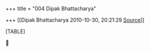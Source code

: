 +++
title = "004 Dipak Bhattacharya"

+++
[[Dipak Bhattacharya	2010-10-30, 20:21:29 [Source](https://groups.google.com/g/bvparishat/c/Y-ISQToX5vc)]]



[TABLE]



